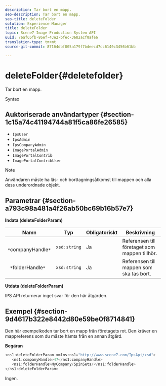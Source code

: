 ```yaml
---
description: Tar bort en mapp.
seo-description: Tar bort en mapp.
seo-title: deleteFolder
solution: Experience Manager
title: deleteFolder
topic: Scene7 Image Production System API
uuid: 76af65fb-86ef-43e2-bfec-3682acf0afe6
translation-type: tm+mt
source-git-commit: 87164dbf805a179f7bdeecd7cc6140c3456b61bb

---
```



# deleteFolder{#deletefolder}

Tar bort en mapp.

Syntax

## Auktoriserade användartyper {#section-1c15a74c41194744a81f5ca86fe26585}

* `IpsUser`
* `IpsAdmin`
* `IpsCompanyAdmin`
* `ImagePortalAdmin`
* `ImagePortalContrib`
* `ImagePortalContribUser`

>[!NOTE]
>
>Användaren måste ha läs- och borttagningsåtkomst till mappen och alla dess underordnade objekt.

## Parametrar {#section-a793c98a481a4f26ab50bc69b16b57e7}

**Indata (deleteFolderParam)**

| Namn | Typ | Obligatoriskt | Beskrivning |
|---|---|---|---|
| ` *`companyHandle`*` | `xsd:string` | Ja | Referensen till företaget som mappen tillhör. |
| ` *`folderHandle`*` | `xsd:string` | Ja | Referensen till mappen som ska tas bort. |

**Utdata (deleteFolderParam)**

IPS API returnerar inget svar för den här åtgärden.

## Exempel {#section-9d4617b322e8442d80e59be0f8714841}

Den här exempelkoden tar bort en mapp från företagets rot. Den kräver en mappreferens som du måste hämta från en annan åtgärd.

**Begäran**

```java
<ns1:deleteFolderParam xmlns:ns1="http://www.scene7.com/IpsApi/xsd">
   <ns1:companyHandle>47</ns1:companyHandle>
   <ns1:folderHandle>MyCompany/SpinSets/</ns1:folderHandle>
</ns1:deleteFolderParam>
```

Ingen.
